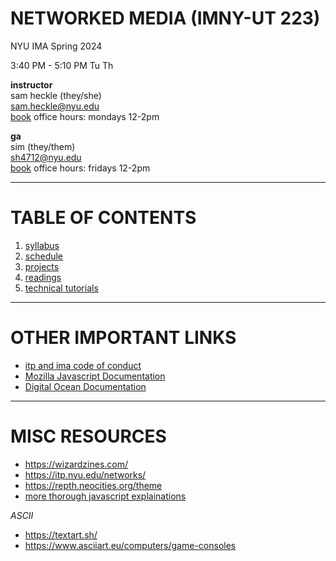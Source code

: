 # NETWORKED MEDIA (IMNY-UT 223)

NYU IMA Spring 2024

3:40 PM - 5:10 PM Tu Th

**instructor**  
sam heckle (they/she)  
[sam.heckle@nyu.edu](mailto:sam.heckle@nyu.edu)  
[book](https://calendar.google.com/calendar/u/0/selfsched?sstoken=UUhOZ3hYa0hLZmhmfGRlZmF1bHR8MTRhY2ZmNmM2MDQxZjc2NTI5YTVlYTQ2YjY0OTZlMjE) office hours: mondays 12-2pm 

**ga**  
sim (they/them)  
[sh4712@nyu.edu](mailto:sh4712@nyu.edu)  
[book](https://calendar.google.com/calendar/u/0/appointments/schedules/AcZssZ2neqX4PfLVXQZme2ywbXga-HBcbin9_SH9THxfTQRRsSb68PlZYyd6ybs4JzTwbSrNzLqbY_DO) office hours: fridays 12-2pm



***

# TABLE OF CONTENTS
1. [syllabus](./syllabus/syllabus.md)
2. [schedule]()
3. [projects]()
4. [readings]()
5. [technical tutorials]()

*** 

# OTHER IMPORTANT LINKS
* [itp and ima code of conduct](https://itpnyu.github.io/ITP-IMA-Code-of-Conduct/)
* [Mozilla Javascript Documentation](https://developer.mozilla.org/en-US/docs/Web/JavaScript)
* [Digital Ocean Documentation](https://docs.digitalocean.com/)

***

# MISC RESOURCES
* https://wizardzines.com/
* https://itp.nyu.edu/networks/
* https://repth.neocities.org/theme
* [more thorough javascript explainations](https://youtube.com/playlist?list=PLhodrqR5mj9ruX4WtuQNcIJ1CGsEWjMzI)

*ASCII*
* https://textart.sh/
* https://www.asciiart.eu/computers/game-consoles


